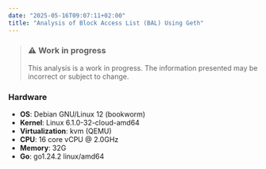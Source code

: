 ```yaml
---
date: "2025-05-16T09:07:11+02:00"
title: "Analysis of Block Access List (BAL) Using Geth"
---
```


> ### ⚠️ Work in progress
> This analysis is a work in progress. The information presented may be incorrect or subject to change.

### Hardware
- **OS**: Debian GNU/Linux 12 (bookworm)
- **Kernel**: Linux 6.1.0-32-cloud-amd64
- **Virtualization**: kvm (QEMU)
- **CPU**: 16 core vCPU @ 2.0GHz
- **Memory**: 32G
- **Go**: go1.24.2 linux/amd64
